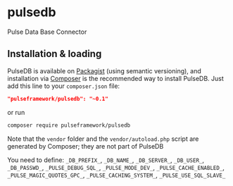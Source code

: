 # pulsedb
Pulse Data Base Connector

## Installation & loading
PulseDB is available on [Packagist](https://packagist.org/packages/pulseframework/pulsedb) (using semantic versioning), and installation via [Composer](https://getcomposer.org) is the recommended way to install PulseDB. Just add this line to your `composer.json` file:

```json
"pulseframework/pulsedb": "~0.1"
```

or run

```sh
composer require pulseframework/pulsedb
```

Note that the `vendor` folder and the `vendor/autoload.php` script are generated by Composer; they are not part of PulseDB


You need to define: `_DB_PREFIX_`, `_DB_NAME_`, `_DB_SERVER_`, `_DB_USER_`, `_DB_PASSWD_`, `_PULSE_DEBUG_SQL_`, `_PULSE_MODE_DEV_`, `_PULSE_CACHE_ENABLED_`, `_PULSE_MAGIC_QUOTES_GPC_`, `_PULSE_CACHING_SYSTEM_`, `_PULSE_USE_SQL_SLAVE_`
